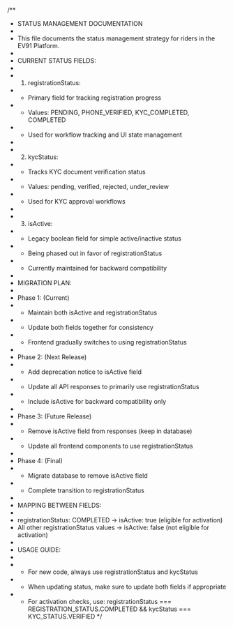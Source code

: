 /\*\*

- STATUS MANAGEMENT DOCUMENTATION
-
- This file documents the status management strategy for riders in the EV91 Platform.
-
- CURRENT STATUS FIELDS:
-
- 1.  registrationStatus:
- - Primary field for tracking registration progress
- - Values: PENDING, PHONE_VERIFIED, KYC_COMPLETED, COMPLETED
- - Used for workflow tracking and UI state management
-
- 2.  kycStatus:
- - Tracks KYC document verification status
- - Values: pending, verified, rejected, under_review
- - Used for KYC approval workflows
-
- 3.  isActive:
- - Legacy boolean field for simple active/inactive status
- - Being phased out in favor of registrationStatus
- - Currently maintained for backward compatibility
-
- MIGRATION PLAN:
-
- Phase 1: (Current)
- - Maintain both isActive and registrationStatus
- - Update both fields together for consistency
- - Frontend gradually switches to using registrationStatus
-
- Phase 2: (Next Release)
- - Add deprecation notice to isActive field
- - Update all API responses to primarily use registrationStatus
- - Include isActive for backward compatibility only
-
- Phase 3: (Future Release)
- - Remove isActive field from responses (keep in database)
- - Update all frontend components to use registrationStatus
-
- Phase 4: (Final)
- - Migrate database to remove isActive field
- - Complete transition to registrationStatus
-
- MAPPING BETWEEN FIELDS:
-
- registrationStatus: COMPLETED → isActive: true (eligible for activation)
- All other registrationStatus values → isActive: false (not eligible for activation)
-
- USAGE GUIDE:
-
- - For new code, always use registrationStatus and kycStatus
- - When updating status, make sure to update both fields if appropriate
- - For activation checks, use: registrationStatus === REGISTRATION_STATUS.COMPLETED && kycStatus === KYC_STATUS.VERIFIED
    \*/
